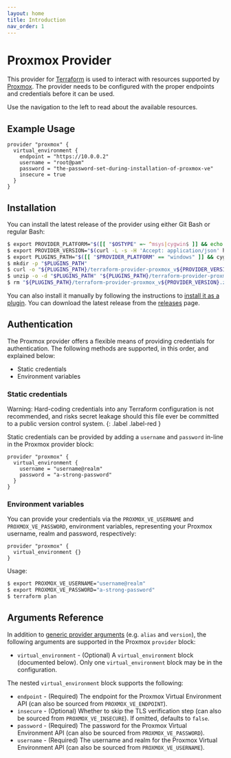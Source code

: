 ```yaml
---
layout: home
title: Introduction
nav_order: 1
---
```


# Proxmox Provider

This provider for [Terraform](https://www.terraform.io/) is used to interact with resources supported by [Proxmox](https://www.proxmox.com/en/). The provider needs to be configured with the proper endpoints and credentials before it can be used.

Use the navigation to the left to read about the available resources.

## Example Usage

```
provider "proxmox" {
  virtual_environment {
    endpoint = "https://10.0.0.2"
    username = "root@pam"
    password = "the-password-set-during-installation-of-proxmox-ve"
    insecure = true
  }
}
```

## Installation

You can install the latest release of the provider using either Git Bash or regular Bash:

```sh
$ export PROVIDER_PLATFORM="$([[ "$OSTYPE" =~ ^msys|cygwin$ ]] && echo "windows" || ([[ "$OSTYPE" == "darwin"* ]] && echo "darwin" || ([[ "$OSTYPE" == "linux"* ]] && echo "linux" || echo "unsupported")))"
$ export PROVIDER_VERSION="$(curl -L -s -H 'Accept: application/json' https://github.com/danitso/terraform-provider-proxmox/releases/latest | sed -e 's/.*"tag_name":"\([^"]*\)".*/\1/')"
$ export PLUGINS_PATH="$([[ "$PROVIDER_PLATFORM" == "windows" ]] && cygpath -u "$APPDATA" || echo "$HOME")/terraform.d/plugins"
$ mkdir -p "$PLUGINS_PATH"
$ curl -o "${PLUGINS_PATH}/terraform-provider-proxmox_v${PROVIDER_VERSION}.zip" -sL "https://github.com/danitso/terraform-provider-proxmox/releases/download/${PROVIDER_VERSION}/terraform-provider-proxmox_v${PROVIDER_VERSION}-custom_${PROVIDER_PLATFORM}_amd64.zip"
$ unzip -o -d "$PLUGINS_PATH" "${PLUGINS_PATH}/terraform-provider-proxmox_v${PROVIDER_VERSION}.zip"
$ rm "${PLUGINS_PATH}/terraform-provider-proxmox_v${PROVIDER_VERSION}.zip"
```

You can also install it manually by following the instructions to [install it as a plugin](https://www.terraform.io/docs/plugins/basics.html#installing-plugins). You can download the latest release from the [releases](https://github.com/danitso/terraform-provider-proxmox/releases) page.

## Authentication

The Proxmox provider offers a flexible means of providing credentials for authentication. The following methods are supported, in this order, and explained below:

* Static credentials
* Environment variables

### Static credentials

Warning: Hard-coding credentials into any Terraform configuration is not recommended, and risks secret leakage should this file ever be committed to a public version control system.
{: .label .label-red }

Static credentials can be provided by adding a `username` and `password` in-line in the Proxmox provider block:

```
provider "proxmox" {
  virtual_environment {
    username = "username@realm"
    password = "a-strong-password"
  }
}
```

### Environment variables

You can provide your credentials via the `PROXMOX_VE_USERNAME` and `PROXMOX_VE_PASSWORD`, environment variables, representing your Proxmox username, realm and password, respectively:

```
provider "proxmox" {
  virtual_environment {}
}
```

Usage:

```sh
$ export PROXMOX_VE_USERNAME="username@realm"
$ export PROXMOX_VE_PASSWORD="a-strong-password"
$ terraform plan
```

## Arguments Reference

In addition to [generic provider arguments](https://www.terraform.io/docs/configuration/providers.html) (e.g. `alias` and `version`), the following arguments are supported in the Proxmox `provider` block:

* `virtual_environment` - (Optional) A `virtual_environment` block (documented below). Only one `virtual_environment` block may be in the configuration.

The nested `virtual_environment` block supports the following:

* `endpoint` - (Required) The endpoint for the Proxmox Virtual Environment API (can also be sourced from `PROXMOX_VE_ENDPOINT`).
* `insecure` - (Optional) Whether to skip the TLS verification step (can also be sourced from `PROXMOX_VE_INSECURE`). If omitted, defaults to `false`.
* `password` - (Required) The password for the Proxmox Virtual Environment API (can also be sourced from `PROXMOX_VE_PASSWORD`).
* `username` - (Required) The username and realm for the Proxmox Virtual Environment API (can also be sourced from `PROXMOX_VE_USERNAME`).
